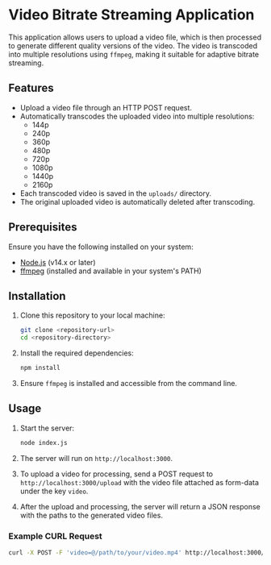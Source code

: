 # Video Bitrate Streaming Application

This application allows users to upload a video file, which is then processed to generate different quality versions of the video. The video is transcoded into multiple resolutions using `ffmpeg`, making it suitable for adaptive bitrate streaming.

## Features

- Upload a video file through an HTTP POST request.
- Automatically transcodes the uploaded video into multiple resolutions:
  - 144p
  - 240p
  - 360p
  - 480p
  - 720p
  - 1080p
  - 1440p
  - 2160p
- Each transcoded video is saved in the `uploads/` directory.
- The original uploaded video is automatically deleted after transcoding.

## Prerequisites

Ensure you have the following installed on your system:

- [Node.js](https://nodejs.org/en/) (v14.x or later)
- [ffmpeg](https://ffmpeg.org/download.html) (installed and available in your system's PATH)

## Installation

1. Clone this repository to your local machine:
    ```bash
    git clone <repository-url>
    cd <repository-directory>
    ```

2. Install the required dependencies:
    ```bash
    npm install
    ```

3. Ensure `ffmpeg` is installed and accessible from the command line.

## Usage

1. Start the server:
    ```bash
    node index.js
    ```

2. The server will run on `http://localhost:3000`.

3. To upload a video for processing, send a POST request to `http://localhost:3000/upload` with the video file attached as form-data under the key `video`.

4. After the upload and processing, the server will return a JSON response with the paths to the generated video files.

### Example CURL Request

```bash
curl -X POST -F 'video=@/path/to/your/video.mp4' http://localhost:3000/upload

